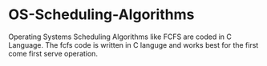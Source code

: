 # OS-Scheduling-Algorithms
Operating Systems Scheduling Algorithms like FCFS are coded in C Language.
The fcfs code is written in C languge and works best for the first come first serve operation.
